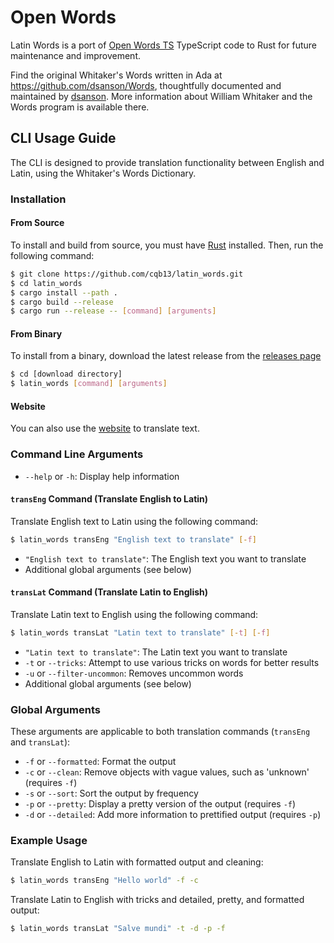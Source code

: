 # Open Words

Latin Words is a port of [Open Words TS](https://github.com/Templar-Development/Open-Words-TS) TypeScript code to Rust for future maintenance and improvement.

Find the original Whitaker's Words written in Ada at https://github.com/dsanson/Words, thoughtfully documented and maintained by [dsanson](https://github.com/dsanson).  More information about William Whitaker and the Words program is available there.  

## CLI Usage Guide

The CLI is designed to provide translation functionality between English and Latin, using the Whitaker's Words Dictionary.

### Installation

#### From Source

To install and build from source, you must have [Rust](https://www.rust-lang.org/tools/install) installed. Then, run the following command:

```bash
$ git clone https://github.com/cqb13/latin_words.git
$ cd latin_words
$ cargo install --path .
$ cargo build --release
$ cargo run --release -- [command] [arguments]
```

#### From Binary

To install from a binary, download the latest release from the [releases page](https://github.com/cqb13/latin_words/releases)

```bash
$ cd [download directory]
$ latin_words [command] [arguments]
```

#### Website

You can also use the [website](https://learninglatin.net/translate) to translate text.

### Command Line Arguments

- `--help` or `-h`: Display help information

#### `transEng` Command (Translate English to Latin)

Translate English text to Latin using the following command:

```bash
$ latin_words transEng "English text to translate" [-f]
```

- `"English text to translate"`: The English text you want to translate
- Additional global arguments (see below)

#### `transLat` Command (Translate Latin to English)

Translate Latin text to English using the following command:

```bash
$ latin_words transLat "Latin text to translate" [-t] [-f]
```

- `"Latin text to translate"`: The Latin text you want to translate
- `-t` or `--tricks`: Attempt to use various tricks on words for better results
- `-u` or `--filter-uncommon`: Removes uncommon words
- Additional global arguments (see below)

### Global Arguments

These arguments are applicable to both translation commands (`transEng` and `transLat`):

- `-f` or `--formatted`: Format the output
- `-c` or `--clean`: Remove objects with vague values, such as 'unknown' (requires `-f`)
- `-s` or `--sort`: Sort the output by frequency
- `-p` or `--pretty`: Display a pretty version of the output (requires `-f`)
- `-d` or `--detailed`: Add more information to prettified output (requires `-p`)

### Example Usage

Translate English to Latin with formatted output and cleaning:

```bash
$ latin_words transEng "Hello world" -f -c
```

Translate Latin to English with tricks and detailed, pretty, and formatted output:

```bash
$ latin_words transLat "Salve mundi" -t -d -p -f
```
